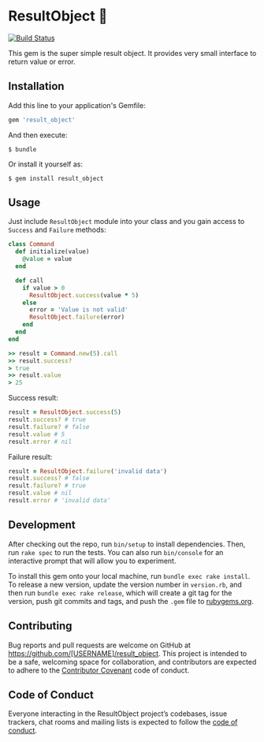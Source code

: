 # ResultObject :musical_note: 

[![Build Status](https://travis-ci.org/vzharkov/result_object.svg?branch=master)](https://travis-ci.org/vzharkov/result_object)

This gem is the super simple result object. It provides very small interface to return value or error.

## Installation

Add this line to your application's Gemfile:

```ruby
gem 'result_object'
```

And then execute:

    $ bundle

Or install it yourself as:

    $ gem install result_object

## Usage
Just include `ResultObject` module into your class and you gain access to `Success` and `Failure` methods:
```ruby
class Command
  def initialize(value)
    @value = value
  end

  def call
    if value > 0
      ResultObject.success(value * 5)
    else
      error = 'Value is not valid'
      ResultObject.failure(error)
    end
  end
end

>> result = Command.new(5).call
>> result.success?
> true
>> result.value
> 25
```

Success result:
```ruby
result = ResultObject.success(5)
result.success? # true
result.failure? # false
result.value # 5
result.error # nil
```

Failure result:
```ruby
result = ResultObject.failure('invalid data')
result.success? # false
result.failure? # true
result.value # nil
result.error # 'invalid data'
```

## Development

After checking out the repo, run `bin/setup` to install dependencies. Then, run `rake spec` to run the tests. You can also run `bin/console` for an interactive prompt that will allow you to experiment.

To install this gem onto your local machine, run `bundle exec rake install`. To release a new version, update the version number in `version.rb`, and then run `bundle exec rake release`, which will create a git tag for the version, push git commits and tags, and push the `.gem` file to [rubygems.org](https://rubygems.org).

## Contributing

Bug reports and pull requests are welcome on GitHub at https://github.com/[USERNAME]/result_object. This project is intended to be a safe, welcoming space for collaboration, and contributors are expected to adhere to the [Contributor Covenant](http://contributor-covenant.org) code of conduct.

## Code of Conduct

Everyone interacting in the ResultObject project’s codebases, issue trackers, chat rooms and mailing lists is expected to follow the [code of conduct](https://github.com/[USERNAME]/result_object/blob/master/CODE_OF_CONDUCT.md).
